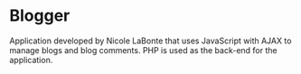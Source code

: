 <h1>Blogger</h1>

<p>
Application developed by Nicole LaBonte that uses JavaScript with
AJAX to manage blogs and blog comments.  PHP is used as the back-end
for the application.
</p>
